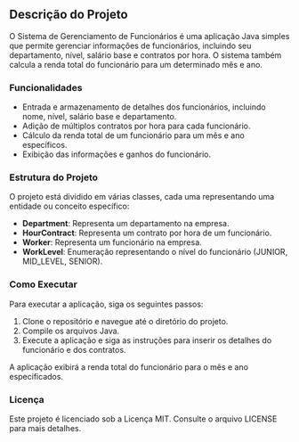 ## Descrição do Projeto

O Sistema de Gerenciamento de Funcionários é uma aplicação Java simples que permite gerenciar informações de funcionários, incluindo seu departamento, nível, salário base e contratos por hora. O sistema também calcula a renda total do funcionário para um determinado mês e ano.

### Funcionalidades

- Entrada e armazenamento de detalhes dos funcionários, incluindo nome, nível, salário base e departamento.
- Adição de múltiplos contratos por hora para cada funcionário.
- Cálculo da renda total de um funcionário para um mês e ano específicos.
- Exibição das informações e ganhos do funcionário.

### Estrutura do Projeto

O projeto está dividido em várias classes, cada uma representando uma entidade ou conceito específico:

- **Department**: Representa um departamento na empresa.
- **HourContract**: Representa um contrato por hora de um funcionário.
- **Worker**: Representa um funcionário na empresa.
- **WorkLevel**: Enumeração representando o nível do funcionário (JUNIOR, MID_LEVEL, SENIOR).

### Como Executar

Para executar a aplicação, siga os seguintes passos:

1. Clone o repositório e navegue até o diretório do projeto.
2. Compile os arquivos Java.
3. Execute a aplicação e siga as instruções para inserir os detalhes do funcionário e dos contratos.

A aplicação exibirá a renda total do funcionário para o mês e ano especificados.

### Licença

Este projeto é licenciado sob a Licença MIT. Consulte o arquivo LICENSE para mais detalhes.
